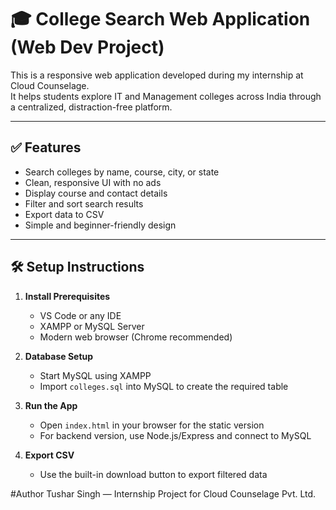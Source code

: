 # 🎓 College Search Web Application (Web Dev Project)

This is a responsive web application developed during my internship at Cloud Counselage.  
It helps students explore IT and Management colleges across India through a centralized, distraction-free platform.

---

## ✅ Features

- Search colleges by name, course, city, or state
- Clean, responsive UI with no ads
- Display course and contact details
- Filter and sort search results
- Export data to CSV
- Simple and beginner-friendly design

---

## 🛠️ Setup Instructions

1. **Install Prerequisites**
   - VS Code or any IDE
   - XAMPP or MySQL Server
   - Modern web browser (Chrome recommended)

2. **Database Setup**
   - Start MySQL using XAMPP
   - Import `colleges.sql` into MySQL to create the required table

3. **Run the App**
   - Open `index.html` in your browser for the static version
   - For backend version, use Node.js/Express and connect to MySQL

4. **Export CSV**
   - Use the built-in download button to export filtered data


#Author
Tushar Singh — Internship Project for Cloud Counselage Pvt. Ltd.

